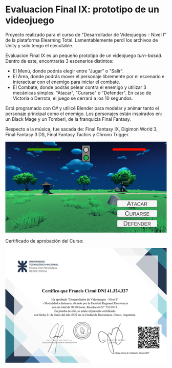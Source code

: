 # Evaluacion Final IX: prototipo de un videojuego
Proyecto realizado para el curso de "Desarrollador de Videojuegos - Nivel I" de la plataforma Elearning Total. Lamentablemente perdí los archivos de Unity y solo tengo el ejecutable.

Evaluacion Final IX es un pequeño prototipo de un videojuego *turn-based*. Dentro de este, encontrarás 3 escenarios distintos: 
- El Menú, donde podrás elegir entre "Jugar" o "Salir".
- El Área, donde podrás mover el personaje libremente por el escenario e interactuar con el enemigo para iniciar el combate.
- El Combate, donde podrás pelear contra el enemigo y utilizar 3 mecánicas simples: "Atacar", "Curarse" o "Defender". En caso de Victoria o Derrota, el juego se cerrará a los 10 segundos.
  
Está programado con C# y utilicé Blender para modelar y animar tanto el personaje principal como el enemigo. Los personajes están inspirados en: un Black Mage y un Tomberi, de la franquicia Final Fantasy. 

Respecto a la música, fue sacada de: Final Fantasy IX, Digimon World 3, Final Fantasy 3 DS, Final Fantasy Tactics y Chrono Trigger.

![Foto del juego](https://github.com/CirmiFrancis/elearning-total-unity-project/blob/main/screenshotGame.png?raw=true)

Certificado de aprobación del Curso:

![Imagen del certificado](https://raw.githubusercontent.com/CirmiFrancis/elearning-total-unity-project/main/certificate.jpg)
